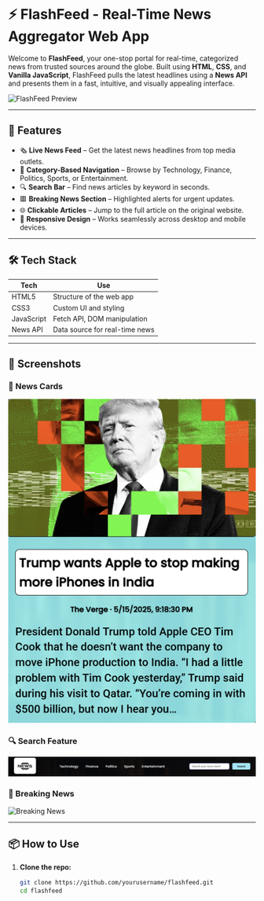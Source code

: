 # ⚡ FlashFeed - Real-Time News Aggregator Web App

Welcome to **FlashFeed**, your one-stop portal for real-time, categorized news from trusted sources around the globe. Built using **HTML**, **CSS**, and **Vanilla JavaScript**, FlashFeed pulls the latest headlines using a **News API** and presents them in a fast, intuitive, and visually appealing interface.

![FlashFeed Preview](./screenshot.png)

---

## 🚀 Features

- 🗞 **Live News Feed** – Get the latest news headlines from top media outlets.
- 🎯 **Category-Based Navigation** – Browse by Technology, Finance, Politics, Sports, or Entertainment.
- 🔍 **Search Bar** – Find news articles by keyword in seconds.
- 🟥 **Breaking News Section** – Highlighted alerts for urgent updates.
- 🌐 **Clickable Articles** – Jump to the full article on the original website.
- 🧭 **Responsive Design** – Works seamlessly across desktop and mobile devices.

---

## 🛠 Tech Stack

| Tech       | Use                            |
| ---------- | ------------------------------ |
| HTML5      | Structure of the web app       |
| CSS3       | Custom UI and styling          |
| JavaScript | Fetch API, DOM manipulation    |
| News API   | Data source for real-time news |

---

## 📸 Screenshots

### 📰 News Cards

![News Cards](./screenshots/cards.png)

### 🔍 Search Feature

![Search](./screenshots/search.png)

### 🚨 Breaking News

![Breaking News](./screenshots/breaking.png)

---

## 📦 How to Use

1. **Clone the repo:**
   ```bash
   git clone https://github.com/yourusername/flashfeed.git
   cd flashfeed
   ```
